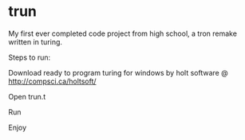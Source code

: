 # trun
My first ever completed code project from high school, a tron remake written in turing.


Steps to run: 

Download ready to program turing for windows by holt software @ http://compsci.ca/holtsoft/

Open trun.t

Run

Enjoy
